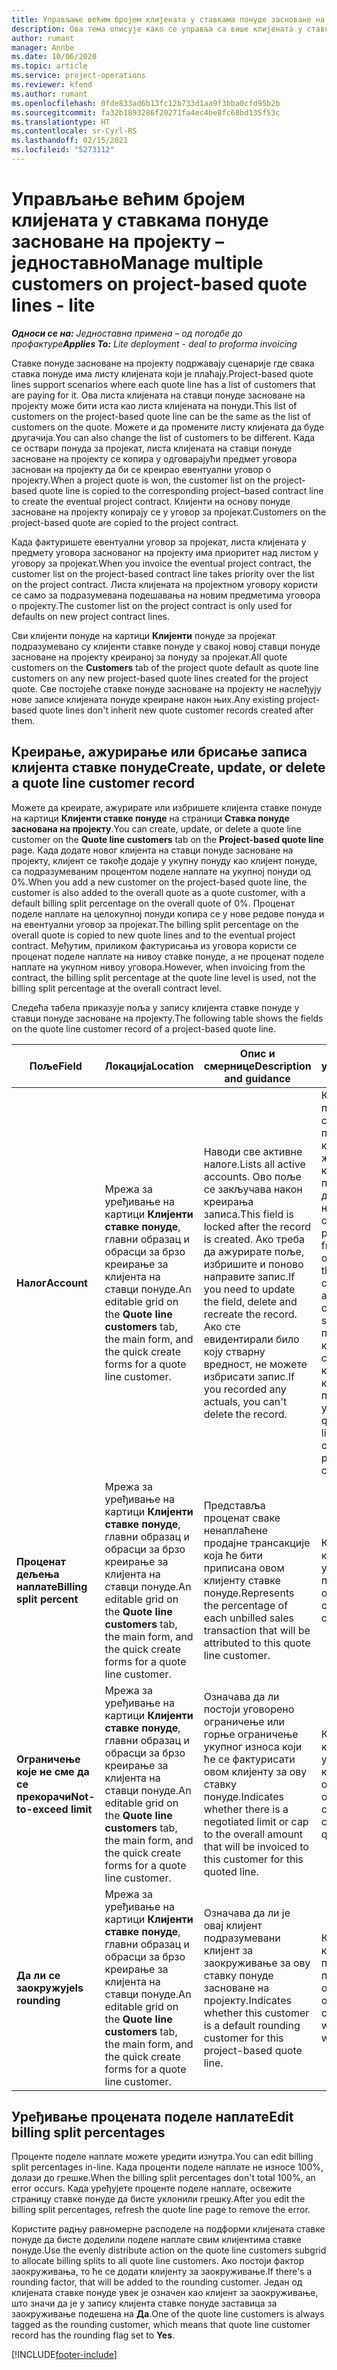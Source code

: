 ```yaml
---
title: Управљање већим бројем клијената у ставкама понуде засноване на пројекту – једноставно
description: Ова тема описује како се управља са више клијената у ставкама понуда заснованим на пројекту.
author: rumant
manager: Annbe
ms.date: 10/06/2020
ms.topic: article
ms.service: project-operations
ms.reviewer: kfend
ms.author: rumant
ms.openlocfilehash: 0fde833ad6b13fc12b733d1aa9f3bba0cfd95b2b
ms.sourcegitcommit: fa32b1893286f20271fa4ec4be8fc68bd135f53c
ms.translationtype: HT
ms.contentlocale: sr-Cyrl-RS
ms.lasthandoff: 02/15/2021
ms.locfileid: "5273112"
---
```

# <a name="manage-multiple-customers-on-project-based-quote-lines---lite"></a><span data-ttu-id="5daeb-103">Управљање већим бројем клијената у ставкама понуде засноване на пројекту – једноставно</span><span class="sxs-lookup"><span data-stu-id="5daeb-103">Manage multiple customers on project-based quote lines - lite</span></span>

<span data-ttu-id="5daeb-104">_**Односи се на:** Једноставна примена – од погодбе до профактуре_</span><span class="sxs-lookup"><span data-stu-id="5daeb-104">_**Applies To:** Lite deployment - deal to proforma invoicing_</span></span>

<span data-ttu-id="5daeb-105">Ставке понуде засноване на пројекту подржавају сценарије где свака ставка понуде има листу клијената који је плаћају.</span><span class="sxs-lookup"><span data-stu-id="5daeb-105">Project-based quote lines support scenarios where each quote line has a list of customers that are paying for it.</span></span> <span data-ttu-id="5daeb-106">Ова листа клијената на ставци понуде засноване на пројекту може бити иста као листа клијената на понуди.</span><span class="sxs-lookup"><span data-stu-id="5daeb-106">This list of customers on the project-based quote line can be the same as the list of customers on the quote.</span></span> <span data-ttu-id="5daeb-107">Можете и да промените листу клијената да буде другачија.</span><span class="sxs-lookup"><span data-stu-id="5daeb-107">You can also change the list of customers to be different.</span></span> <span data-ttu-id="5daeb-108">Када се оствари понуда за пројекат, листа клијената на ставци понуде засноване на пројекту се копира у одговарајући предмет уговора заснован на пројекту да би се креирао евентуални уговор о пројекту.</span><span class="sxs-lookup"><span data-stu-id="5daeb-108">When a project quote is won, the customer list on the project-based quote line is copied to the corresponding project–based contract line to create the eventual project contract.</span></span> <span data-ttu-id="5daeb-109">Клијенти на основу понуде засноване на пројекту копирају се у уговор за пројекат.</span><span class="sxs-lookup"><span data-stu-id="5daeb-109">Customers on the project-based quote are copied to the project contract.</span></span>

<span data-ttu-id="5daeb-110">Када фактуришете евентуални уговор за пројекат, листа клијената у предмету уговора заснованог на пројекту има приоритет над листом у уговору за пројекат.</span><span class="sxs-lookup"><span data-stu-id="5daeb-110">When you invoice the eventual project contract, the customer list on the project-based contract line takes priority over the list on the project contract.</span></span> <span data-ttu-id="5daeb-111">Листа клијената на пројектном уговору користи се само за подразумевана подешавања на новим предметима уговора о пројекту.</span><span class="sxs-lookup"><span data-stu-id="5daeb-111">The customer list on the project contract is only used for defaults on new project contract lines.</span></span>

<span data-ttu-id="5daeb-112">Сви клијенти понуде на картици **Клијенти** понуде за пројекат подразумевано су клијенти ставке понуде у свакој новој ставци понуде засноване на пројекту креираној за понуду за пројекат.</span><span class="sxs-lookup"><span data-stu-id="5daeb-112">All quote customers on the **Customers** tab of the project quote default as quote line customers on any new project-based quote lines created for the project quote.</span></span> <span data-ttu-id="5daeb-113">Све постојеће ставке понуде засноване на пројекту не наслеђују нове записе клијената понуде креиране након њих.</span><span class="sxs-lookup"><span data-stu-id="5daeb-113">Any existing project-based quote lines don't inherit new quote customer records created after them.</span></span>

## <a name="create-update-or-delete-a-quote-line-customer-record"></a><span data-ttu-id="5daeb-114">Креирање, ажурирање или брисање записа клијента ставке понуде</span><span class="sxs-lookup"><span data-stu-id="5daeb-114">Create, update, or delete a quote line customer record</span></span>

<span data-ttu-id="5daeb-115">Можете да креирате, ажурирате или избришете клијента ставке понуде на картици **Клијенти ставке понуде** на страници **Ставка понуде заснована на пројекту**.</span><span class="sxs-lookup"><span data-stu-id="5daeb-115">You can create, update, or delete a quote line customer on the **Quote line customers** tab on the **Project-based quote line** page.</span></span> <span data-ttu-id="5daeb-116">Када додате новог клијента на ставци понуде засноване на пројекту, клијент се такође додаје у укупну понуду као клијент понуде, са подразумеваним процентом поделе наплате на укупној понуди од 0%.</span><span class="sxs-lookup"><span data-stu-id="5daeb-116">When you add a new customer on the project-based quote line, the customer is also added to the overall quote as a quote customer, with a default billing split percentage on the overall quote of 0%.</span></span> <span data-ttu-id="5daeb-117">Проценат поделе наплате на целокупној понуди копира се у нове редове понуда и на евентуални уговор за пројекат.</span><span class="sxs-lookup"><span data-stu-id="5daeb-117">The billing split percentage on the overall quote is copied to new quote lines and to the eventual project contract.</span></span> <span data-ttu-id="5daeb-118">Међутим, приликом фактурисања из уговора користи се проценат поделе наплате на нивоу ставке понуде, а не проценат поделе наплате на укупном нивоу уговора.</span><span class="sxs-lookup"><span data-stu-id="5daeb-118">However, when invoicing from the contract, the billing split percentage at the quote line level is used, not the billing split percentage at the overall contract level.</span></span> 

<span data-ttu-id="5daeb-119">Следећа табела приказује поља у запису клијента ставке понуде у ставци понуде засноване на пројекту.</span><span class="sxs-lookup"><span data-stu-id="5daeb-119">The following table shows the fields on the quote line customer record of a project-based quote line.</span></span>

| <span data-ttu-id="5daeb-120">Поље</span><span class="sxs-lookup"><span data-stu-id="5daeb-120">Field</span></span> | <span data-ttu-id="5daeb-121">Локација</span><span class="sxs-lookup"><span data-stu-id="5daeb-121">Location</span></span> | <span data-ttu-id="5daeb-122">Опис и смернице</span><span class="sxs-lookup"><span data-stu-id="5daeb-122">Description and guidance</span></span> | <span data-ttu-id="5daeb-123">Последични утицај</span><span class="sxs-lookup"><span data-stu-id="5daeb-123">Downstream impact</span></span> |
| --- | --- | --- | --- |
| <span data-ttu-id="5daeb-124">**Налог**</span><span class="sxs-lookup"><span data-stu-id="5daeb-124">**Account**</span></span> | <span data-ttu-id="5daeb-125">Мрежа за уређивање на картици **Клијенти ставке понуде**, главни образац и обрасци за брзо креирање за клијента на ставци понуде.</span><span class="sxs-lookup"><span data-stu-id="5daeb-125">An editable grid on the **Quote line customers** tab, the main form, and the quick create forms for a quote line customer.</span></span> | <span data-ttu-id="5daeb-126">Наводи све активне налоге.</span><span class="sxs-lookup"><span data-stu-id="5daeb-126">Lists all active accounts.</span></span> <span data-ttu-id="5daeb-127">Ово поље се закључава након креирања записа.</span><span class="sxs-lookup"><span data-stu-id="5daeb-127">This field is locked after the record is created.</span></span> <span data-ttu-id="5daeb-128">Ако треба да ажурирате поље, избришите и поново направите запис.</span><span class="sxs-lookup"><span data-stu-id="5daeb-128">If you need to update the field, delete and recreate the record.</span></span> <span data-ttu-id="5daeb-129">Ако сте евидентирали било коју стварну вредност, не можете избрисати запис.</span><span class="sxs-lookup"><span data-stu-id="5daeb-129">If you recorded any actuals, you can't delete the record.</span></span> | <span data-ttu-id="5daeb-130">Када одаберете пословни контакт са главне листе пословних контаката који желите да додате, клијент на ставци понуде се такође додаје као клијент на понуди када га сачувате.</span><span class="sxs-lookup"><span data-stu-id="5daeb-130">When you pick an account from the master list of accounts to add, the quote line customer is also added as a quote customer when you save it.</span></span> <span data-ttu-id="5daeb-131">Када се понуда оствари, клијенти на ставкама понуде копирају се у клијенте на предметима уговора.</span><span class="sxs-lookup"><span data-stu-id="5daeb-131">When a quote is won, quote line customers are copied to the project contract line customers.</span></span> |
| <span data-ttu-id="5daeb-132">**Проценат дељења наплате**</span><span class="sxs-lookup"><span data-stu-id="5daeb-132">**Billing split percent**</span></span> | <span data-ttu-id="5daeb-133">Мрежа за уређивање на картици **Клијенти ставке понуде**, главни образац и обрасци за брзо креирање за клијента на ставци понуде.</span><span class="sxs-lookup"><span data-stu-id="5daeb-133">An editable grid on the **Quote line customers** tab, the main form, and the quick create forms for a quote line customer.</span></span> | <span data-ttu-id="5daeb-134">Представља проценат сваке ненаплаћене продајне трансакције која ће бити приписана овом клијенту ставке понуде.</span><span class="sxs-lookup"><span data-stu-id="5daeb-134">Represents the percentage of each unbilled sales transaction that will be attributed to this quote line customer.</span></span> | <span data-ttu-id="5daeb-135">Копира се у клијенте предмета уговора за пројекат.</span><span class="sxs-lookup"><span data-stu-id="5daeb-135">Copied over to project contract line customers.</span></span> |
| <span data-ttu-id="5daeb-136">**Ограничење које не сме да се прекорачи**</span><span class="sxs-lookup"><span data-stu-id="5daeb-136">**Not-to-exceed limit**</span></span> | <span data-ttu-id="5daeb-137">Мрежа за уређивање на картици **Клијенти ставке понуде**, главни образац и обрасци за брзо креирање за клијента на ставци понуде.</span><span class="sxs-lookup"><span data-stu-id="5daeb-137">An editable grid on the **Quote line customers** tab, the main form, and the quick create forms for a quote line customer.</span></span> | <span data-ttu-id="5daeb-138">Означава да ли постоји уговорено ограничење или горње ограничење укупног износа који ће се фактурисати овом клијенту за ову ставку понуде.</span><span class="sxs-lookup"><span data-stu-id="5daeb-138">Indicates whether there is a negotiated limit or cap to the overall amount that will be invoiced to this customer for this quoted line.</span></span> | <span data-ttu-id="5daeb-139">Копира се у клијенте предмета уговора о пројекту када се понуда оствари.</span><span class="sxs-lookup"><span data-stu-id="5daeb-139">Copied over to project contract line customers when a quote is won.</span></span> |
| <span data-ttu-id="5daeb-140">**Да ли се заокружује**</span><span class="sxs-lookup"><span data-stu-id="5daeb-140">**Is rounding**</span></span> | <span data-ttu-id="5daeb-141">Мрежа за уређивање на картици **Клијенти ставке понуде**, главни образац и обрасци за брзо креирање за клијента на ставци понуде.</span><span class="sxs-lookup"><span data-stu-id="5daeb-141">An editable grid on the **Quote line customers** tab, the main form, and the quick create forms for a quote line customer.</span></span> | <span data-ttu-id="5daeb-142">Означава да ли је овај клијент подразумевани клијент за заокруживање за ову ставку понуде засноване на пројекту.</span><span class="sxs-lookup"><span data-stu-id="5daeb-142">Indicates whether this customer is a default rounding customer for this project-based quote line.</span></span> | <span data-ttu-id="5daeb-143">Копира се у клијенте уговора о пројекту када се понуда оствари.</span><span class="sxs-lookup"><span data-stu-id="5daeb-143">Copied over to project contract customers when a quote is won.</span></span> |

## <a name="edit-billing-split-percentages"></a><span data-ttu-id="5daeb-144">Уређивање процената поделе наплате</span><span class="sxs-lookup"><span data-stu-id="5daeb-144">Edit billing split percentages</span></span>

<span data-ttu-id="5daeb-145">Проценте поделе наплате можете уредити изнутра.</span><span class="sxs-lookup"><span data-stu-id="5daeb-145">You can edit billing split percentages in-line.</span></span> <span data-ttu-id="5daeb-146">Када проценти поделе наплате не износе 100%, долази до грешке.</span><span class="sxs-lookup"><span data-stu-id="5daeb-146">When the billing split percentages don't total 100%, an error occurs.</span></span> <span data-ttu-id="5daeb-147">Када уређујете проценте поделе наплате, освежите страницу ставке понуде да бисте уклонили грешку.</span><span class="sxs-lookup"><span data-stu-id="5daeb-147">After you edit the billing split percentages, refresh the quote line page to remove the error.</span></span>

<span data-ttu-id="5daeb-148">Користите радњу равномерне расподеле на подформи клијената ставке понуде да бисте доделили поделе наплате свим клијентима ставке понуде.</span><span class="sxs-lookup"><span data-stu-id="5daeb-148">Use the evenly distribute action on the quote line customers subgrid to allocate billing splits to all quote line customers.</span></span> <span data-ttu-id="5daeb-149">Ако постоји фактор заокруживања, то ће се додати клијенту за заокруживање.</span><span class="sxs-lookup"><span data-stu-id="5daeb-149">If there's a rounding factor, that will be added to the rounding customer.</span></span> <span data-ttu-id="5daeb-150">Један од клијената ставке понуде увек је означен као клијент за заокруживање, што значи да је у запису клијента ставке понуде заставица за заокруживање подешена на **Да**.</span><span class="sxs-lookup"><span data-stu-id="5daeb-150">One of the quote line customers is always tagged as the rounding customer, which means that quote line customer record has the rounding flag set to **Yes**.</span></span> 


[!INCLUDE[footer-include](../../includes/footer-banner.md)]